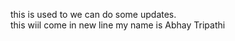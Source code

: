 this is used to we can do some updates. <br>  this wiil come in new line 
my name is Abhay Tripathi 
